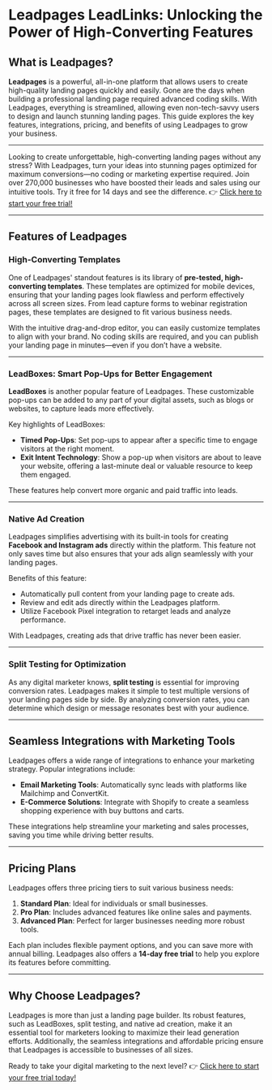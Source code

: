 # Leadpages LeadLinks: Unlocking the Power of High-Converting Features

## What is Leadpages?

**Leadpages** is a powerful, all-in-one platform that allows users to create high-quality landing pages quickly and easily. Gone are the days when building a professional landing page required advanced coding skills. With Leadpages, everything is streamlined, allowing even non-tech-savvy users to design and launch stunning landing pages. This guide explores the key features, integrations, pricing, and benefits of using Leadpages to grow your business.

---

Looking to create unforgettable, high-converting landing pages without any stress? With Leadpages, turn your ideas into stunning pages optimized for maximum conversions—no coding or marketing expertise required. Join over 270,000 businesses who have boosted their leads and sales using our intuitive tools. Try it free for 14 days and see the difference. 👉 [Click here to start your free trial!](https://bit.ly/LEadPages)

---

## Features of Leadpages

### High-Converting Templates

One of Leadpages' standout features is its library of **pre-tested, high-converting templates**. These templates are optimized for mobile devices, ensuring that your landing pages look flawless and perform effectively across all screen sizes. From lead capture forms to webinar registration pages, these templates are designed to fit various business needs. 

With the intuitive drag-and-drop editor, you can easily customize templates to align with your brand. No coding skills are required, and you can publish your landing page in minutes—even if you don’t have a website.

---

### LeadBoxes: Smart Pop-Ups for Better Engagement

**LeadBoxes** is another popular feature of Leadpages. These customizable pop-ups can be added to any part of your digital assets, such as blogs or websites, to capture leads more effectively. 

Key highlights of LeadBoxes:
- **Timed Pop-Ups**: Set pop-ups to appear after a specific time to engage visitors at the right moment.  
- **Exit Intent Technology**: Show a pop-up when visitors are about to leave your website, offering a last-minute deal or valuable resource to keep them engaged.  

These features help convert more organic and paid traffic into leads.

---

### Native Ad Creation

Leadpages simplifies advertising with its built-in tools for creating **Facebook and Instagram ads** directly within the platform. This feature not only saves time but also ensures that your ads align seamlessly with your landing pages. 

Benefits of this feature:
- Automatically pull content from your landing page to create ads.  
- Review and edit ads directly within the Leadpages platform.  
- Utilize Facebook Pixel integration to retarget leads and analyze performance.  

With Leadpages, creating ads that drive traffic has never been easier.

---

### Split Testing for Optimization

As any digital marketer knows, **split testing** is essential for improving conversion rates. Leadpages makes it simple to test multiple versions of your landing pages side by side. By analyzing conversion rates, you can determine which design or message resonates best with your audience.

---

## Seamless Integrations with Marketing Tools

Leadpages offers a wide range of integrations to enhance your marketing strategy. Popular integrations include:

- **Email Marketing Tools**: Automatically sync leads with platforms like Mailchimp and ConvertKit.  
- **E-Commerce Solutions**: Integrate with Shopify to create a seamless shopping experience with buy buttons and carts.  

These integrations help streamline your marketing and sales processes, saving you time while driving better results.

---

## Pricing Plans

Leadpages offers three pricing tiers to suit various business needs:

1. **Standard Plan**: Ideal for individuals or small businesses.  
2. **Pro Plan**: Includes advanced features like online sales and payments.  
3. **Advanced Plan**: Perfect for larger businesses needing more robust tools.

Each plan includes flexible payment options, and you can save more with annual billing. Leadpages also offers a **14-day free trial** to help you explore its features before committing.

---

## Why Choose Leadpages?

Leadpages is more than just a landing page builder. Its robust features, such as LeadBoxes, split testing, and native ad creation, make it an essential tool for marketers looking to maximize their lead generation efforts. Additionally, the seamless integrations and affordable pricing ensure that Leadpages is accessible to businesses of all sizes.

Ready to take your digital marketing to the next level? 👉 [Click here to start your free trial today!](https://bit.ly/LEadPages)
